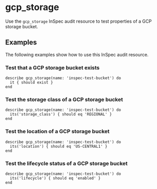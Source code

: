 # gcp_storage

Use the `gcp_storage` InSpec audit resource to test properties of a GCP storage bucket.

## Examples

The following examples show how to use this InSpec audit resource.

### Test that a GCP storage bucket exists

    describe gcp_storage(name: 'inspec-test-bucket') do
      it { should exist }
    end

### Test the storage class of a GCP storage bucket

    describe gcp_storage(name: 'inspec-test-bucket') do
      its('storage_class') { should eq 'REGIONAL' }
    end

### Test the location of a GCP storage bucket

    describe gcp_storage(name: 'inspec-test-bucket') do
      its('location') { should eq 'US-CENTRAL1' }
    end

### Test the lifecycle status of a GCP storage bucket

    describe gcp_storage(name: 'inspec-test-bucket') do
      its('lifecycle') { should eq 'enabled' }
    end
